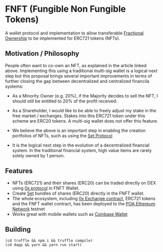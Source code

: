 # FNFT (Fungible Non Fungible Tokens)

A wallet protocol and implementation to allow transferable [Fractional Ownership](https://en.wikipedia.org/wiki/Fractional_ownership) to be implemented for ERC721 tokens (NFTs).

## Motivation / Philosophy

People often want to co-own an NFT, as explained in the article linked above. Implementing this using a traditional multi-sig wallet is a logical next step but this proposal brings several important improvements in terms of further closing the gap between decentralized and centralized financila systems:

- As a Minority Owner (e.g. 20%), if the Majority decides to sell the NFT, I should still be entitled to 20% of the profit received.

- As a Shareholder, I would like to be able to freely adjust my stake in the free market / exchanges. Stakes into this ERC721 token under this scheme are ERC20 tokens. A multi-sig wallet does not offer this feature.

- We believe the above is an important step in enabling the creation portfolios of NFTs, such as using the [Set Protocol](https://setprotocol.com/)

- It is the logical next step in the evolution of a decentralized financial system. In the traditional financial system, high value items are rarely solely owned by 1 person.

## Features

- NFTs (ERC721) and their shares (ERC20) can be traded directly on DEX using [0x protocol](https://0xproject.com/) in FNFT Wallet.
- Create [Set](https://wallet.coinbase.com/) bundles of shares (ERC20) directly in the FNFT wallet.
- The whole ecosystem, including [0x Exchange contract](https://sokol.poaexplorer.com/txid/search/0x5b1986bd6a77fa04d9b964f778e9633639402520a048accabc247eeb67c3d441), ERC721 tokens and the FNFT wallet contract, has been deployed to the [POA Ethereum Network](https://poa.network/) testnet
- Works great with mobile wallets such as [Coinbase Wallet](https://wallet.coinbase.com/)

## Building

```
(cd truffle && npm i && truffle compile)
(cd dapp && yarn && yarn run start)
```
